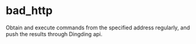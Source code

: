 # bad_http
Obtain and execute commands from the specified address regularly, and push the results through Dingding api.
